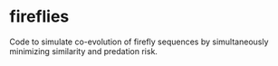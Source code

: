 # fireflies

Code to simulate co-evolution of firefly sequences by simultaneously minimizing similarity and predation risk.
